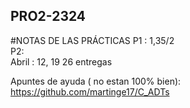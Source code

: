## PRO2-2324
#NOTAS DE LAS PRÁCTICAS
P1 : 1,35/2<br>
P2: <br>
Abril : 12, 19 26 entregas<br>

Apuntes de ayuda ( no estan 100% bien):<br>
https://github.com/martinge17/C_ADTs <br>

